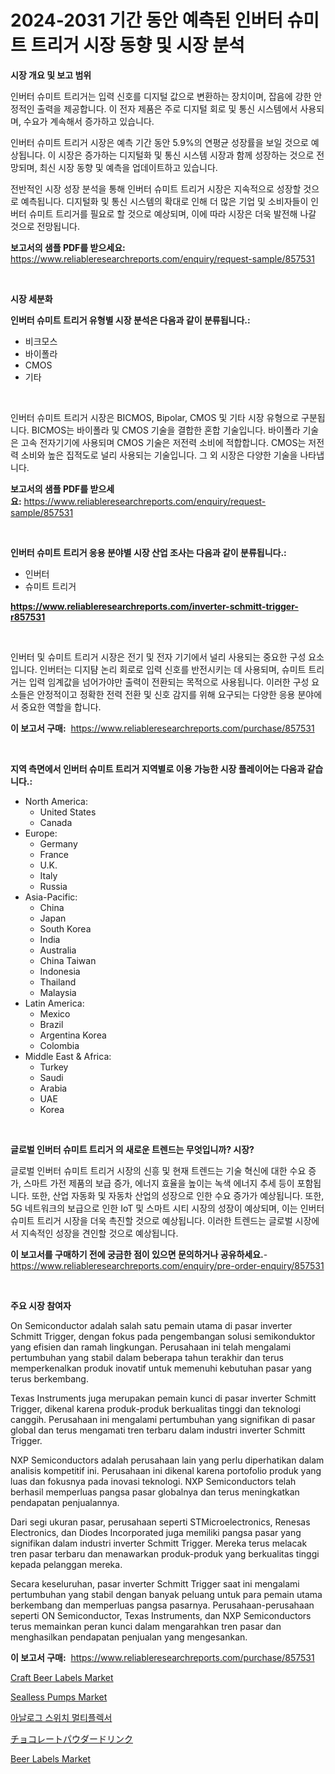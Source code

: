 <p><h1>2024-2031 기간 동안 예측된 인버터 슈미트 트리거 시장 동향 및 시장 분석</h1></p><p><strong>시장 개요 및 보고 범위</strong></p>
<p><p>인버터 슈미트 트리거는 입력 신호를 디지털 값으로 변환하는 장치이며, 잡음에 강한 안정적인 출력을 제공합니다. 이 전자 제품은 주로 디지털 회로 및 통신 시스템에서 사용되며, 수요가 계속해서 증가하고 있습니다.</p><p>인버터 슈미트 트리거 시장은 예측 기간 동안 5.9%의 연평균 성장률을 보일 것으로 예상됩니다. 이 시장은 증가하는 디지털화 및 통신 시스템 시장과 함께 성장하는 것으로 전망되며, 최신 시장 동향 및 예측을 업데이트하고 있습니다.</p><p>전반적인 시장 성장 분석을 통해 인버터 슈미트 트리거 시장은 지속적으로 성장할 것으로 예측됩니다. 디지털화 및 통신 시스템의 확대로 인해 더 많은 기업 및 소비자들이 인버터 슈미트 트리거를 필요로 할 것으로 예상되며, 이에 따라 시장은 더욱 발전해 나갈 것으로 전망됩니다.</p></p>
<p><strong>보고서의 샘플 PDF를 받으세요:</strong> <a href="https://www.reliableresearchreports.com/enquiry/request-sample/857531">https://www.reliableresearchreports.com/enquiry/request-sample/857531</a></p>
<p>&nbsp;</p>
<p><strong>시장 세분화</strong></p>
<p><strong>인버터 슈미트 트리거 유형별 시장 분석은 다음과 같이 분류됩니다.:</strong></p>
<p><ul><li>비크모스</li><li>바이폴라</li><li>CMOS</li><li>기타</li></ul></p>
<p>&nbsp;</p>
<p><p>인버터 슈미트 트리거 시장은 BICMOS, Bipolar, CMOS 및 기타 시장 유형으로 구분됩니다. BICMOS는 바이폴라 및 CMOS 기술을 결합한 혼합 기술입니다. 바이폴라 기술은 고속 전자기기에 사용되며 CMOS 기술은 저전력 소비에 적합합니다. CMOS는 저전력 소비와 높은 집적도로 널리 사용되는 기술입니다. 그 외 시장은 다양한 기술을 나타냅니다.</p></p>
<p><strong>보고서의 샘플 PDF를 받으세요:</strong>&nbsp;<a href="https://www.reliableresearchreports.com/enquiry/request-sample/857531">https://www.reliableresearchreports.com/enquiry/request-sample/857531</a></p>
<p>&nbsp;</p>
<p><strong> 인버터 슈미트 트리거 응용 분야별 시장 산업 조사는 다음과 같이 분류됩니다.:</strong></p>
<p><ul><li>인버터</li><li>슈미트 트리거</li></ul></p>
<p><strong><a href="https://www.reliableresearchreports.com/inverter-schmitt-trigger-r857531">https://www.reliableresearchreports.com/inverter-schmitt-trigger-r857531</a></strong></p>
<p>&nbsp;</p>
<p><p>인버터 및 슈미트 트리거 시장은 전기 및 전자 기기에서 널리 사용되는 중요한 구성 요소입니다. 인버터는 디지턈 논리 회로로 입력 신호를 반전시키는 데 사용되며, 슈미트 트리거는 입력 임계값을 넘어가야만 출력이 전환되는 목적으로 사용됩니다. 이러한 구성 요소들은 안정적이고 정확한 전력 전환 및 신호 감지를 위해 요구되는 다양한 응용 분야에서 중요한 역할을 합니다.</p></p>
<p><strong>이 보고서 구매:</strong>&nbsp; <a href="https://www.reliableresearchreports.com/purchase/857531">https://www.reliableresearchreports.com/purchase/857531</a></p>
<p>&nbsp;</p>
<p><strong>지역 측면에서 인버터 슈미트 트리거 지역별로 이용 가능한 시장 플레이어는 다음과 같습니다.:</strong></p>
<p><ul>
    <li>
        North America:
        <ul>
            <li>United States</li>
            <li>Canada</li>
        </ul>
    </li>
    <li>
        Europe:
        <ul>
            <li>Germany</li>
            <li>France</li>
            <li>U.K.</li>
            <li>Italy</li>
            <li>Russia</li>
        </ul>
    </li>
    <li>
        Asia-Pacific:
        <ul>
            <li>China</li>
            <li>Japan</li>
            <li>South Korea</li>
            <li>India</li>
            <li>Australia</li>
            <li>China Taiwan</li>
            <li>Indonesia</li>
            <li>Thailand</li>
            <li>Malaysia</li>
        </ul>
    </li>
    <li>
        Latin America:
        <ul>
            <li>Mexico</li>
            <li>Brazil</li>
            <li>Argentina Korea</li>
            <li>Colombia</li>
        </ul>
    </li>
    <li>
        Middle East & Africa:
        <ul>
            <li>Turkey</li>
            <li>Saudi</li>
            <li>Arabia</li>
            <li>UAE</li>
            <li>Korea</li>
        </ul>
    </li>
    </ul></p>
<p>&nbsp;</p>
<p><strong>글로벌 인버터 슈미트 트리거 의 새로운 트렌드는 무엇입니까? 시장?</strong></p>
<p><p>글로벌 인버터 슈미트 트리거 시장의 신흥 및 현재 트렌드는 기술 혁신에 대한 수요 증가, 스마트 가전 제품의 보급 증가, 에너지 효율을 높이는 녹색 에너지 추세 등이 포함됩니다. 또한, 산업 자동화 및 자동차 산업의 성장으로 인한 수요 증가가 예상됩니다. 또한, 5G 네트워크의 보급으로 인한 IoT 및 스마트 시티 시장의 성장이 예상되며, 이는 인버터 슈미트 트리거 시장을 더욱 촉진할 것으로 예상됩니다. 이러한 트렌드는 글로벌 시장에서 지속적인 성장을 견인할 것으로 예상됩니다.</p></p>
<p><strong>이 보고서를 구매하기 전에 궁금한 점이 있으면 문의하거나 공유하세요.</strong>- <a href="https://www.reliableresearchreports.com/enquiry/pre-order-enquiry/857531">https://www.reliableresearchreports.com/enquiry/pre-order-enquiry/857531</a></p>
<p>&nbsp;</p>
<p><strong>주요 시장 참여자</strong></p>
<p><p>On Semiconductor adalah salah satu pemain utama di pasar inverter Schmitt Trigger, dengan fokus pada pengembangan solusi semikonduktor yang efisien dan ramah lingkungan. Perusahaan ini telah mengalami pertumbuhan yang stabil dalam beberapa tahun terakhir dan terus memperkenalkan produk inovatif untuk memenuhi kebutuhan pasar yang terus berkembang.</p><p>Texas Instruments juga merupakan pemain kunci di pasar inverter Schmitt Trigger, dikenal karena produk-produk berkualitas tinggi dan teknologi canggih. Perusahaan ini mengalami pertumbuhan yang signifikan di pasar global dan terus mengamati tren terbaru dalam industri inverter Schmitt Trigger.</p><p>NXP Semiconductors adalah perusahaan lain yang perlu diperhatikan dalam analisis kompetitif ini. Perusahaan ini dikenal karena portofolio produk yang luas dan fokusnya pada inovasi teknologi. NXP Semiconductors telah berhasil memperluas pangsa pasar globalnya dan terus meningkatkan pendapatan penjualannya.</p><p>Dari segi ukuran pasar, perusahaan seperti STMicroelectronics, Renesas Electronics, dan Diodes Incorporated juga memiliki pangsa pasar yang signifikan dalam industri inverter Schmitt Trigger. Mereka terus melacak tren pasar terbaru dan menawarkan produk-produk yang berkualitas tinggi kepada pelanggan mereka.</p><p>Secara keseluruhan, pasar inverter Schmitt Trigger saat ini mengalami pertumbuhan yang stabil dengan banyak peluang untuk para pemain utama berkembang dan memperluas pangsa pasarnya. Perusahaan-perusahaan seperti ON Semiconductor, Texas Instruments, dan NXP Semiconductors terus memainkan peran kunci dalam mengarahkan tren pasar dan menghasilkan pendapatan penjualan yang mengesankan.</p></p>
<p><strong>이 보고서 구매:</strong>&nbsp;&nbsp;<a href="https://www.reliableresearchreports.com/purchase/857531">https://www.reliableresearchreports.com/purchase/857531</a></p>
<p><p><a href="https://issuu.com/reportprime-2/docs/craft-beer-labels-market-size-2030.pptx">Craft Beer Labels Market</a></p><p><a href="https://github.com/lylyparadise/Market-Research-Report-List-2/blob/main/sealless-pumps-market.md">Sealless Pumps Market</a></p><p><a href="https://github.com/vsap75a286l/Market-Research-Report-List-1/blob/main/237412521476.md">아날로그 스위치 멀티플렉서</a></p><p><a href="https://github.com/NashBeahan2023/Market-Research-Report-List-1/blob/main/381362223279.md">チョコレートパウダードリンク</a></p><p><a href="https://issuu.com/reportprime-2/docs/beer-labels-market-size-2030.pptx">Beer Labels Market</a></p></p>